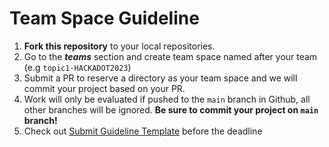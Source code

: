 # Team Space Guideline

1. **Fork this repository** to your local repositories.
2. Go to the _**teams**_ section and create team space named after your team 
(e.g `topic1-HACKADOT2023`)
3. Submit a PR to reserve a directory as your team space and we will commit your project based on your PR.
4. Work will only be evaluated if pushed to the `main` branch in Github, all other branches will be ignored. **Be sure to commit your project on `main` branch!**
5. Check out [Submit Guideline Template](https://github.com/HackaDOT-East-Asia/Summer-HackaDOT-2023#submit-guideline-template) before the deadline